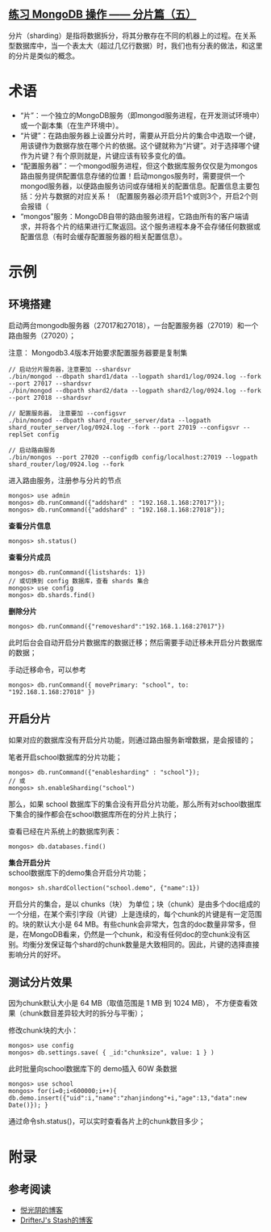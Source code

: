 ## [练习 MongoDB 操作 —— 分片篇（五）](https://segmentfault.com/a/1190000011335033)

分片（sharding）是指将数据拆分，将其分散存在不同的机器上的过程。在关系型数据库中，当一个表太大（超过几亿行数据）时，我们也有分表的做法，和这里的分片是类似的概念。

# 术语

* “片”：一个独立的MongoDB服务（即mongod服务进程，在开发测试环境中）或一个副本集（在生产环境中）。
* “片键”：在路由服务器上设置分片时，需要从开启分片的集合中选取一个键，用该键作为数据存放在哪个片的依据。这个键就称为“片键”。对于选择哪个键作为片键？有个原则就是，片键应该有较多变化的值。
* “配置服务器”：一个mongod服务进程，但这个数据库服务仅仅是为mongos路由服务提供配置信息存储的位置！启动mongos服务时，需要提供一个mongod服务器，以便路由服务访问或存储相关的配置信息。配置信息主要包括：分片与数据的对应关系！（配置服务器必须开启1个或则3个，开启2个则会报错（
* “mongos”服务：MongoDB自带的路由服务进程，它路由所有的客户端请求，并将各个片的结果进行汇聚返回。这个服务进程本身不会存储任何数据或配置信息（有时会缓存配置服务器的相关配置信息）。

# 示例

## 环境搭建

启动两台mongodb服务器（27017和27018），一台配置服务器（27019）和一个路由服务（27020）；

注意： Mongodb3.4版本开始要求配置服务器要是复制集

    // 启动分片服务器，注意要加 --shardsvr
    ./bin/mongod --dbpath shard1/data --logpath shard1/log/0924.log --fork --port 27017 --shardsvr
    ./bin/mongod --dbpath shard2/data --logpath shard2/log/0924.log --fork --port 27018 --shardsvr
    
    // 配置服务器， 注意要加 --configsvr
    ./bin/mongod --dbpath shard_router_server/data --logpath shard_router_server/log/0924.log --fork --port 27019 --configsvr --replSet config
    
    // 启动路由服务
    ./bin/mongos --port 27020 --configdb config/localhost:27019 --logpath shard_router/log/0924.log --fork

进入路由服务，注册参与分片的节点

    mongos> use admin
    mongos> db.runCommand({"addshard" : "192.168.1.168:27017"});
    mongos> db.runCommand({"addshard" : "192.168.1.168:27018"});

**查看分片信息**

    mongos> sh.status()

**查看分片成员**

    mongos> db.runCommand({listshards: 1})
    // 或切换到 config 数据库，查看 shards 集合
    mongos> use config
    mongos> db.shards.find()

**删除分片**

    mongos> db.runCommand({"removeshard":"192.168.1.168:27017"})

此时后台会自动开启分片数据库的数据迁移；然后需要手动迁移未开启分片数据库的数据；

手动迁移命令，可以参考

    mongos> db.runCommand({ movePrimary: "school", to: "192.168.1.168:27018" })

## 开启分片

如果对应的数据库没有开启分片功能，则通过路由服务新增数据，是会报错的；

笔者开启school数据库的分片功能；

    mongos> db.runCommand({"enablesharding" : "school"});
    // 或
    mongos> sh.enableSharding("school")

那么，如果 school 数据库下的集合没有开启分片功能，那么所有对school数据库下集合的操作都会在school数据库所在的分片上执行；

查看已经在片系统上的数据库列表：

    mongos> db.databases.find()

**集合开启分片**  
school数据库下的demo集合开启分片功能；

    mongos> sh.shardCollection("school.demo", {"name":1})

开启分片的集合，是以 chunks（块） 为单位；块（chunk）是由多个doc组成的一个分组，在某个索引字段（片键）上是连续的，每个chunk的片键是有一定范围的。块的默认大小是 64 MB。有些chunk会非常大，包含的doc数量非常多，但是，在MongoDB看来，仍然是一个chunk，和没有任何doc的空chunk没有区别。均衡分发保证每个shard的chunk数量是大致相同的。因此，片键的选择直接影响分片的好坏。

## 测试分片效果

因为chunk默认大小是 64 MB（取值范围是 1 MB 到 1024 MB）， 不方便查看效果（chunk数目差异较大时的拆分与平衡）；

修改chunk块的大小：

    mongos> use config
    mongos> db.settings.save( { _id:"chunksize", value: 1 } )

此时批量向school数据库下的 demo插入 60W 条数据

    mongos> use school
    mongos> for(i=0;i<600000;i++){ db.demo.insert({"uid":i,"name":"zhanjindong"+i,"age":13,"data":new Date()}); }

通过命令sh.status()，可以实时查看各片上的chunk数目多少；

# 附录

## 参考阅读

* [悦光阴的博客][0]
* [DrifterJ's Stash的博客][1]

[0]: http://www.cnblogs.com/ljhdo/p/5016193.html?hmsr=toutiao.io&utm_medium=toutiao.io&utm_source=toutiao.io
[1]: http://blog.csdn.net/drifterj/article/details/7934231